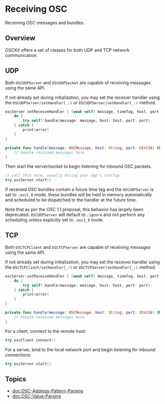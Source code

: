 # Receiving OSC

Receiving OSC messages and bundles.

## Overview

OSCKit offers a set of classes for both UDP and TCP network communication.

## UDP

Both ``OSCUDPServer`` and ``OSCUDPSocket`` are capable of receiving messages using the same API.

If not already set during initialization, you may set the receiver handler using the ``OSCUDPServer/setHandler(_:)`` or ``OSCUDPServer/setHandler(_:)`` method.

```swift
oscServer.setReceiveHandler { [weak self] message, timeTag, host, port in
    do {
        try self?.handle(message: message, host: host, port: port)
    } catch {
        print(error)
    }
}

private func handle(message: OSCMessage, host: String, port: UInt16) throws {
    // handle received messages here
}
```

Then start the server/socket to begin listening for inbound OSC packets.

```swift
// call this once, usually during your app's startup
try oscServer.start()
```

If received OSC bundles contain a future time tag and the `OSCUDPServer` is set to `.osc1_0` mode, these bundles will be held in memory automatically and scheduled to be dispatched to the handler at the future time.

Note that as per the OSC 1.1 proposal, this behavior has largely been deprecated. `OSCUDPServer` will default to `.ignore` and not perform any scheduling unless explicitly set to `.osc1_0` mode.

## TCP

Both ``OSCTCPClient`` and ``OSCTCPServer`` are capable of receiving messages using the same API.

If not already set during initialization, you may set the receiver handler using the ``OSCTCPClient/setHandler(_:)`` or ``OSCTCPServer/setHandler(_:)`` method.

```swift
oscServer.setReceiveHandler { [weak self] message, timeTag, host, port in
    do {
        try self?.handle(message: message, host: host, port: port)
    } catch {
        print(error)
    }
}

private func handle(message: OSCMessage, host: String, port: UInt16) throws {
    // handle received messages here
}
```

For a client, connect to the remote host:

```swift
try oscClient.connect()
```

For a server, bind to the local network port and begin listening for inbound connections:

```swift
try oscServer.start()
```

## Topics

- <doc:OSC-Address-Pattern-Parsing>
- <doc:OSC-Value-Parsing>

